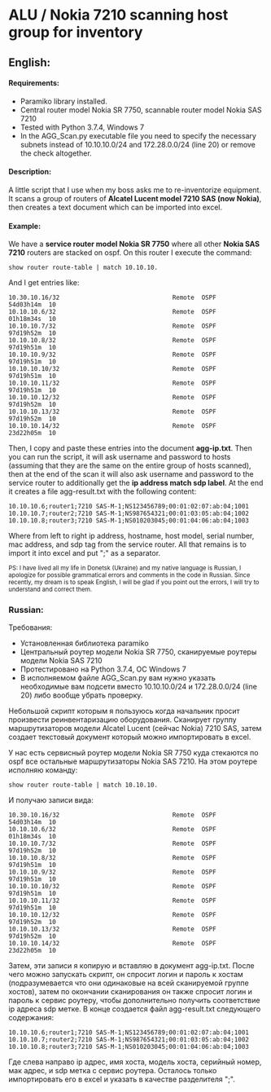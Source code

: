 ALU / Nokia 7210 scanning host group for inventory
========================

## English:

#### Requirements:
* Paramiko library installed.
* Central router model Nokia SR 7750, scannable router model Nokia SAS 7210
* Tested with Python 3.7.4, Windows 7
* In the AGG_Scan.py executable file you need to specify the necessary subnets instead of 10.10.10.0/24 and 172.28.0.0/24 (line 20) or remove the check altogether.

#### Description:
A little script that I use when my boss asks me to re-inventorize equipment. It scans a group of routers of **Alcatel Lucent model 7210 SAS (now Nokia)**, then creates a text document which can be imported into excel.

#### Example:

We have a **service router model Nokia SR 7750** where all other **Nokia SAS 7210** routers are stacked on ospf.
On this router I execute the command:

	show router route-table | match 10.10.10. 
And I get entries like:

	10.30.10.16/32                               Remote  OSPF      54d03h14m  10
	10.10.10.6/32                                Remote  OSPF      01h18m34s  10
	10.10.10.7/32                                Remote  OSPF      97d19h52m  10
	10.10.10.8/32                                Remote  OSPF      97d19h51m  10
	10.10.10.9/32                                Remote  OSPF      97d19h51m  10
	10.10.10.10/32                               Remote  OSPF      97d19h51m  10
	10.10.10.11/32                               Remote  OSPF      97d19h51m  10
	10.10.10.12/32                               Remote  OSPF      97d19h52m  10
	10.10.10.13/32                               Remote  OSPF      97d19h52m  10
	10.10.10.14/32                               Remote  OSPF      23d22h05m  10

Then, I copy and paste these entries into the document **agg-ip.txt**. Then you can run the script, it will ask username and password to hosts (assuming that they are the same on the entire group of hosts scanned), then at the end of the scan it will also ask username and password to the service router to additionally get the **ip address match sdp label**.
At the end it creates a file agg-result.txt with the following content:

	10.10.10.6;router1;7210 SAS-M-1;NS123456789;00:01:02:07:ab:04;1001
	10.10.10.7;router2;7210 SAS-M-1;NS987654321;00:01:03:05:ab:04;1002
	10.10.10.8;router3;7210 SAS-M-1;NS010203045;00:01:04:06:ab:04;1003

Where from left to right ip address, hostname, host model, serial number, mac address, and sdp tag from the service router. All that remains is to import it into excel and put ";" as a separator.


<sub>PS: I have lived all my life in Donetsk (Ukraine) and my native language is Russian, I apologize for possible grammatical errors and comments in the code in Russian. Since recently, my dream is to speak English, I will be glad if you point out the errors, I will try to understand and correct them. <sub>

### Russian:

Требования:
* Установленная библиотека paramiko
* Центральный роутер модели Nokia SR 7750, сканируемые роутеры модели Nokia SAS 7210
* Протестировано на Python 3.7.4, ОС Windows 7
* В исполняемом файле AGG_Scan.py вам нужно указать необходимые вам подсети вместо 10.10.10.0/24 и 172.28.0.0/24 (line 20) либо вообще убрать проверку.

Небольшой скрипт которым я пользуюсь когда начальник просит произвести реинвентаризацию оборудования. Сканирует группу маршрутизаторов модели Alcatel Lucent (сейчас Nokia) 7210 SAS, затем создает текстовый документ который можно импортировать в excel.

У нас есть сервисный роутер модели Nokia SR 7750 куда стекаются по ospf все остальные маршрутизаторы Nokia SAS 7210.
На этом роутере исполняю команду:

	show router route-table | match 10.10.10. 
	
И получаю записи вида:

	10.30.10.16/32                               Remote  OSPF      54d03h14m  10
	10.10.10.6/32                                Remote  OSPF      01h18m34s  10
	10.10.10.7/32                                Remote  OSPF      97d19h52m  10
	10.10.10.8/32                                Remote  OSPF      97d19h51m  10
	10.10.10.9/32                                Remote  OSPF      97d19h51m  10
	10.10.10.10/32                               Remote  OSPF      97d19h51m  10
	10.10.10.11/32                               Remote  OSPF      97d19h51m  10
	10.10.10.12/32                               Remote  OSPF      97d19h52m  10
	10.10.10.13/32                               Remote  OSPF      97d19h52m  10
	10.10.10.14/32                               Remote  OSPF      23d22h05m  10

Затем, эти записи я копирую и вставляю в документ agg-ip.txt. После чего можно запускать скрипт, он спросит логин и пароль к хостам (подразумевается что они одинаковые на всей сканируемой группе хостов), затем по окончании сканирования он также спросит логин и пароль к сервис роутеру, чтобы дополнительно получить соответствие ip адреса sdp метке.
В конце создается файл agg-result.txt следующего содержания:

	10.10.10.6;router1;7210 SAS-M-1;NS123456789;00:01:02:07:ab:04;1001
	10.10.10.7;router2;7210 SAS-M-1;NS987654321;00:01:03:05:ab:04;1002
	10.10.10.8;router3;7210 SAS-M-1;NS010203045;00:01:04:06:ab:04;1003

Где слева направо ip адрес, имя хоста, модель хоста, серийный номер, мак адрес, и sdp метка с сервис роутера. Осталось только импортировать его в excel и указать в качестве разделителя ";".
